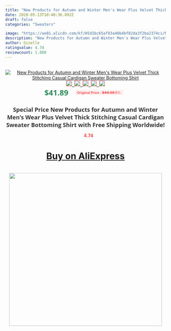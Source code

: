 ```yaml
---
title: "New Products for Autumn and Winter Men's Wear Plus Velvet Thick Stitching Casual Cardigan Sweater Bottoming Shirt"
date: 2020-05-13T10:40:36.892Z
draft: false
categories: "Sweaters"

image: "https://ae01.alicdn.com/kf/H5d1bc65af83a40b4bf82da3f2ba2374ci/New-Products-for-Autumn-and-Winter-Men-s-Wear-Plus-Velvet-Thick-Stitching-Casual-Cardigan-Sweater.jpg"
description: "New Products for Autumn and Winter Men's Wear Plus Velvet Thick Stitching Casual Cardigan Sweater Bottoming Shirt"
author: Giselle
ratingvalue: 4.74
reviewcount: 1.888
---
```

<br>
<div style="text-align: center;">
<a href="https://s.click.aliexpress.com/e/_9JdbHF" target="_blank" rel="nofollow noopener noreferrer"><img alt="New Products for Autumn and Winter Men's Wear Plus Velvet Thick Stitching Casual Cardigan Sweater Bottoming Shirt" class="magnifier-image" src="https://ae01.alicdn.com/kf/H5d1bc65af83a40b4bf82da3f2ba2374ci/New-Products-for-Autumn-and-Winter-Men-s-Wear-Plus-Velvet-Thick-Stitching-Casual-Cardigan-Sweater.jpg_640x640.jpg">
<br>
<img style="border:1px solid salmon" src="https://ae01.alicdn.com/kf/H5d1bc65af83a40b4bf82da3f2ba2374ci/New-Products-for-Autumn-and-Winter-Men-s-Wear-Plus-Velvet-Thick-Stitching-Casual-Cardigan-Sweater.jpg_120x120.jpg">&nbsp;&nbsp;<img style="border:1px solid salmon" src="https://ae01.alicdn.com/kf/H2ecac7a4d4404c89afac72de01ac3443h/New-Products-for-Autumn-and-Winter-Men-s-Wear-Plus-Velvet-Thick-Stitching-Casual-Cardigan-Sweater.jpg_120x120.jpg">&nbsp;&nbsp;<img style="border:1px solid salmon" src="https://ae01.alicdn.com/kf/H0adc0fd5ec0b4233a7f8b2e739e251afI/New-Products-for-Autumn-and-Winter-Men-s-Wear-Plus-Velvet-Thick-Stitching-Casual-Cardigan-Sweater.jpg_120x120.jpg">&nbsp;&nbsp;<img style="border:1px solid salmon" src="https://ae01.alicdn.com/kf/Ha5ee78c7b31749e9b0dbc90247ef69b5k/New-Products-for-Autumn-and-Winter-Men-s-Wear-Plus-Velvet-Thick-Stitching-Casual-Cardigan-Sweater.jpg_120x120.jpg">&nbsp;&nbsp;<img style="border:1px solid salmon" src="https://ae01.alicdn.com/kf/H7ab6bd04104541b8933f72a349355c110/New-Products-for-Autumn-and-Winter-Men-s-Wear-Plus-Velvet-Thick-Stitching-Casual-Cardigan-Sweater.jpg_120x120.jpg"></a></div><br0>
<div style="text-align: center;"><span style="background-color: white; border: 0px; box-sizing: border-box; color: seagreen; display: inline-block; font-family: &quot;open sans&quot; , &quot;arial&quot; , &quot;helvetica&quot; , sans-serif , &quot;heiti&quot;; font-size: 24px; font-stretch: inherit; font-weight: 700; line-height: inherit; margin: 0px 10px 0px 0px; padding: 0px; vertical-align: middle;">$41.89 </span>
<span style="background: rgb(255 , 241 , 241); border-radius: 3px; border: 0px; box-sizing: border-box; color: #ff4747; display: inline-block; font-family: inherit; font-size: 12px; font-stretch: inherit; font-style: inherit; font-variant: inherit; font-weight: 600; line-height: inherit; margin: 0px; padding: 2px 5px; transform: scale(0.9); vertical-align: middle;">Original Price : <b style="text-decoration: line-through;">$44.09 </b> 5%&nbsp;&nbsp;</span></div>
<h1 style="color: #333333; display: inline-block; font-family: &quot;open sans&quot; , &quot;arial&quot; , &quot;helvetica&quot; , sans-serif , &quot;heiti&quot;; font-size: 18px; font-stretch: inherit; font-weight: 700; text-align: center;">Special Price New Products for Autumn and Winter Men's Wear Plus Velvet Thick Stitching Casual Cardigan Sweater Bottoming Shirt with Free Shipping Worldwide!</h1>
<div style="color: #ff4747; text-align: center;">
<img src="https://4.bp.blogspot.com/-M0ZcTcb-5uY/XleCXlxnR4I/AAAAAAAAAEc/OrjgMkXV1oMQFaCRZj5HQwOCBcu3w1FegCPcBGAYYCw/s1600/star.png" style="height: 15px;">&nbsp;<b>4.74</b></div>
<div class="button_cont" align="center"><a class="buynow_a" href="https://s.click.aliexpress.com/e/_9JdbHF" target="_blank" rel="nofollow noopener noreferrer"><H1>Buy on AliExpress</H1></a></div><br>
<div class="separator" style="clear: both; text-align: center;">
<img src="https://lh3.googleusercontent.com/-pTy5HemUv9M/XlePHvY0dAI/AAAAAAAAAE4/0nX5iRUoIWY8eMW9Dpxeirr157OZliDIgCLcBGAsYHQ/s1600/badge.gif" width="480">
</div>
